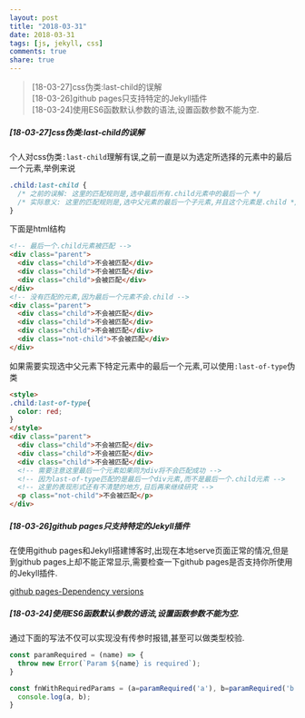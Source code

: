 ```yaml
---
layout: post
title: "2018-03-31"
date: 2018-03-31
tags: [js, jekyll, css]
comments: true
share: true
---
```


> [18-03-27]css伪类:last-child的误解 <br>
> [18-03-26]github pages只支持特定的Jekyll插件 <br>
> [18-03-24]使用ES6函数默认参数的语法,设置函数参数不能为空. <br>

##### [18-03-27]css伪类:last-child的误解

个人对css伪类`:last-child`理解有误,之前一直是以为选定所选择的元素中的最后一个元素,举例来说

```css
.child:last-child {
  /* 之前的误解: 这里的匹配规则是,选中最后所有.child元素中的最后一个 */
  /* 实际意义: 这里的匹配规则是,选中父元素的最后一个子元素,并且这个元素是.child */
}
```

下面是html结构

```html
<!-- 最后一个.child元素被匹配 -->
<div class="parent">
  <div class="child">不会被匹配</div>
  <div class="child">不会被匹配</div>
  <div class="child">会被匹配</div>
</div>
<!-- 没有匹配的元素,因为最后一个元素不会.child -->
<div class="parent">
  <div class="child">不会被匹配</div>
  <div class="child">不会被匹配</div>
  <div class="child">不会被匹配</div>
  <div class="not-child">不会被匹配</div>
</div>
```

如果需要实现选中父元素下特定元素中的最后一个元素,可以使用`:last-of-type`伪类

```html
<style>
.child:last-of-type{
  color: red;
}
</style>
<div class="parent">
  <div class="child">不会被匹配</div>
  <div class="child">不会被匹配</div>
  <div class="child">不会被匹配</div>
  <!-- 需要注意这里最后一个元素如果同为div将不会匹配成功 -->
  <!-- 因为last-of-type匹配的是最后一个div元素,而不是最后一个.child元素 -->
  <!-- 这里的表现形式还有不清楚的地方,日后再来继续研究 -->
  <p class="not-child">不会被匹配</p>
</div>
```

##### [18-03-26]github pages只支持特定的Jekyll插件

在使用github pages和Jekyll搭建博客时,出现在本地serve页面正常的情况,但是到github pages上却不能正常显示,需要检查一下github pages是否支持你所使用的Jekyll插件.

[github pages-Dependency versions](https://pages.github.com/versions/)

##### [18-03-24]使用ES6函数默认参数的语法,设置函数参数不能为空.

通过下面的写法不仅可以实现没有传参时报错,甚至可以做类型校验.

```js
const paramRequired = (name) => {
  throw new Error(`Param ${name} is required`);
}

const fnWithRequiredParams = (a=paramRequired('a'), b=paramRequired('b')) => {
  console.log(a, b);
}
```
